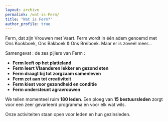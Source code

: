 ```yaml
---
layout: archive
permalink: /wat-is-Ferm/
title: "Wat is Ferm?"
author_profile: true
---
```

Ferm, dat zijn Vrouwen met Vaart.
Ferm wordt in één adem genoemd met Ons Kookboek, Ons Bakboek & Ons Breiboek.
Maar er is zoveel meer...

Samengevat : de zes pijlers van Ferm :

- **Ferm leeft op het platteland**
- **Ferm leert Vlaanderen lekker en gezond eten**
- **Ferm draagt bij tot zorgzaam samenleven**
- **Ferm zet aan tot creativiteit**
- **Ferm kiest voor gezondheid en conditie**
- **Ferm ondersteunt agravrouwen**

We tellen momenteel ruim **180 leden**. Een ploeg van **15 bestuursleden** zorgt voor een zeer gevarieerd programma en voor elk wat wils.

Onze activiteiten staan open voor leden en hun gezinsleden.